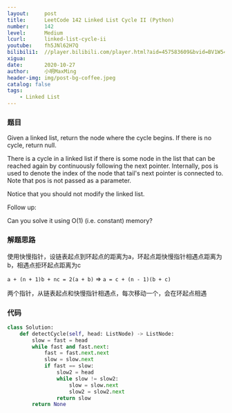 ```yaml
---
layout:     post
title:      LeetCode 142 Linked List Cycle II (Python)
number:     142
level:      Medium
lcurl:      linked-list-cycle-ii
youtube:    fh5JNl62H7Q
bilibili1:  //player.bilibili.com/player.html?aid=457583609&bvid=BV1W5411L7AF&cid=250014514&page=1
xigua:      
date:       2020-10-27
author:     小明MaxMing
header-img: img/post-bg-coffee.jpeg
catalog: false
tags:
    - Linked List
---
```


### 题目

Given a linked list, return the node where the cycle begins. If there is no cycle, return null.

There is a cycle in a linked list if there is some node in the list that can be reached again by continuously following the next pointer. Internally, pos is used to denote the index of the node that tail's next pointer is connected to. Note that pos is not passed as a parameter.

Notice that you should not modify the linked list.

Follow up:

Can you solve it using O(1) (i.e. constant) memory?

### 解题思路

使用快慢指针，设链表起点到环起点的距离为a，环起点距快慢指针相遇点距离为b，相遇点拒环起点距离为c

`a + (n + 1)b + nc = 2(a + b)` => `a = c + (n - 1)(b + c)`

两个指针，从链表起点和快慢指针相遇点，每次移动一个，会在环起点相遇

### 代码
```python
class Solution:
    def detectCycle(self, head: ListNode) -> ListNode:
        slow = fast = head
        while fast and fast.next:
            fast = fast.next.next
            slow = slow.next
            if fast == slow:
                slow2 = head
                while slow != slow2:
                    slow = slow.next
                    slow2 = slow2.next
                return slow
        return None
```

